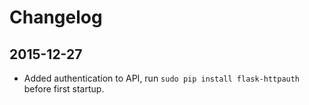 # Changelog

## 2015-12-27
- Added authentication to API, run `sudo pip install flask-httpauth` before first startup.